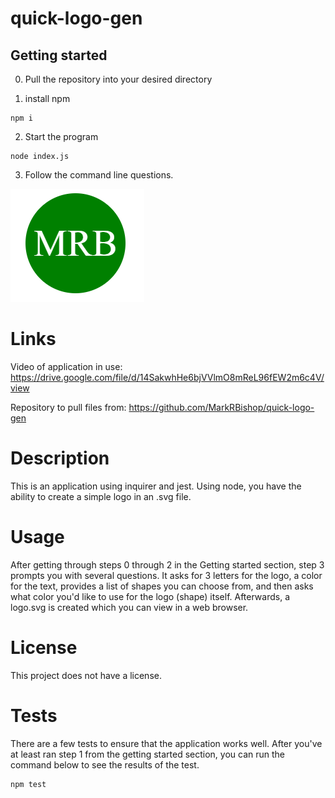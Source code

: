 # quick-logo-gen

## Getting started

0. Pull the repository into your desired directory

1. install npm
```
npm i
```

2. Start the program

```
node index.js
```

3. Follow the command line questions.

![Screenshot of svg](https://github.com/MarkRBishop/quick-logo-gen/blob/main/assets/ss-of-svg.png?raw=true)

# Links
Video of application in use:
https://drive.google.com/file/d/14SakwhHe6bjVVlmO8mReL96fEW2m6c4V/view

Repository to pull files from:
https://github.com/MarkRBishop/quick-logo-gen

# Description

This is an application using inquirer and jest. Using node, you have the ability to create a simple logo in an .svg file.

# Usage

After getting through steps 0 through 2 in the Getting started section, step 3 prompts you with several questions. It asks for 3 letters for the logo, a color for the text, provides a list of shapes you can choose from, and then asks what color you'd like to use for the logo (shape) itself. Afterwards, a logo.svg is created which you can view in a web browser. 

# License 

This project does not have a license.

# Tests

There are a few tests to ensure that the application works well. After you've at least ran step 1 from the getting started section, you can run the command below to see the results of the test.

```
npm test
```

